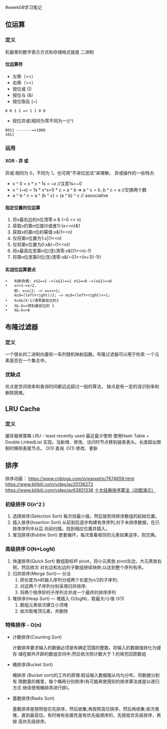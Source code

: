 #week08学习笔记
## 位运算
### 定义
机器里的数字表示方式和存储格式就是 二进制 
#### 位运算符
* 左移（<<）
* 右移（>>）
* 按位或 (|)
* 按位与 (&)
* 按位取反 (~)

```
0 0 1 1 => 1 1 0 0 
```
* 按位异或(相同为零不同为一)(^)

```
0011 -------=>1000 
1011 
```

### 运用
#### XOR - 异 或 
异或:相同为 0，不同为 1。也可用“不进位加法”来理解。 异或操作的一些特点: 
* x ^ 0 = x * x ^ 1s = ~x //注意1s=~0 
* x ^ (~x) = 1s * x^x=0 * c = a ^ b => a ^ c = b ,b ^ c = a //交换两个数 
* a ^ b ^ c = a ^ (b ^ c) = (a ^ b) ^ c // associative 
#### 指定位置的位运算 
1. 将x最右边的n位清零:x & (~0 << n)
2. 获取x的第n位值(0或者1):(x>>n)&1
3. 获取x的第n位的幂值:x&(1<<n)
4. 仅将第n位置为1:x|(1<<n)
5. 仅将第n位置为0:x&(~(1<<n))
6. 将x最高位至第n位(含)清零:x&((1<<n)-1)
7. 将第n位至第0位(含)清零:x&(~((1<<(n+1))-1)) 

#### 实战位运算要点 
	•	判断奇偶: x%2==1 —>(x&1)==1 x%2==0 —>(x&1)==0  
	•	x>>1—>x/2.
	 	即: x=x/2; —> x=x>>1;  	
		mid=(left+right)/2; —> mid=(left+right)>>1;  
	•	X=X&(X-1)清零最低位的1  
	•	X&-X=>得到最低位的 1  
	•	X&~X=>0 
	
## 布隆过滤器
### 定义
一个很长的二进制向量和一系列随机映射函数。布隆过滤器可以用于检索
一个元素是否在一个集合中。

### 优缺点
优点是空间效率和查询时间都远远超过一般的算法，
缺点是有一定的误识别率和删除困难。

## LRU Cache
### 定义
缓存替换策略
LRU - least recently used 最近最少使用
使用Hash Table + Double LinkedList 实现。当新增、修改、访问时节点移到链表表头。长度超出限制时移除表尾节点。
O(1) 查询
 O(1) 修改、更新 


## 排序
排序动画：
	https://www.cnblogs.com/onepixel/p/7674659.html 
	https://www.bilibili.com/video/av25136272 
	https://www.bilibili.com/video/av63851336 
	[十大经典排序算法（动图演示）](https://www.cnblogs.com/onepixel/p/7674659.html)
### 初级排序 O(n^2 ) 
1.	选择排序(Selection Sort) 每次找最小值，然后放到待排序数组的起始位置。  
2.	插入排序(Insertion Sort) 从前到后逐步构建有序序列;对于未排序数据，在已排序序列中从后 向前扫描，找到相应位置并插入。  
3.	冒泡排序(Bubble Sort) 嵌套循环，每次查看相邻的元素如果逆序，则交换。

###  高级排序 O(N*LogN) 
1. 快速排序(Quick Sort) 数组取标杆 pivot，将小元素放 pivot左边，大元素放右侧，然后依次 对右边和右边的子数组继续快排;以达到整个序列有序。 
2. 归并排序(Merge Sort)— 分治 
	1. 把长度为n的输入序列分成两个长度为n/2的子序列; 
	2. 对这两个子序列分别采用归并排序;
	3. 将两个排序好的子序列合并成一个最终的排序序列 
3. 堆排序(Heap Sort) — 堆插入 O(logN)，取最大/小值 O(1) 
	1. 数组元素依次建立小顶堆 
	2. 依次取堆顶元素，并删除 

### 特殊排序 - O(n) 
* 计数排序(Counting Sort) 
	
	计数排序要求输入的数据必须是有确定范围的整数。将输入的数据值转化为键存 储在额外开辟的数组空间中;然后依次把计数大于 1 的填充回原数组 
* 桶排序(Bucket Sort)

	桶排序 (Bucket sort)的工作的原理:假设输入数据服从均匀分布，将数据分到有 限数量的桶里，每个桶再分别排序(有可能再使用别的排序算法或是以递归方式 继续使用桶排序进行排)。 
	
* 基数排序(Radix Sort) 
	
	基数排序是按照低位先排序，然后收集;再按照高位排序，然后再收集;依次类 推，直到最高位。有时候有些属性是有优先级顺序的，先按低优先级排序，再按 高优先级排序。
	
	
 





 




 










